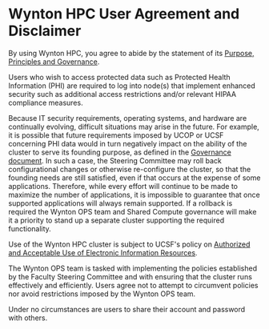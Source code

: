# Wynton HPC User Agreement and Disclaimer

By using Wynton HPC, you agree to abide by the statement of its [Purpose, Principles and Governance](https://wynton.ucsf.edu/hpc/about/governance.html).

Users who wish to access protected data such as Protected Health Information (PHI) are required to log into node(s) that implement enhanced security such as additional access restrictions and/or relevant HIPAA compliance measures.

Because IT security requirements, operating systems, and hardware are continually evolving, difficult situations may arise in the future. For example, it is possible that future requirements imposed by UCOP or UCSF concerning PHI data would in turn negatively impact on the ability of the cluster to serve its founding purpose, as defined in the [Governance document](https://wynton.ucsf.edu/hpc/about/governance.html). In such a case, the Steering Committee may roll back configurational changes or otherwise re-configure the cluster, so that the founding needs are still satisfied, even if that occurs at the expense of some applications. Therefore, while every effort will continue to be made to maximize the number of applications, it is impossible to guarantee that once supported applications will always remain supported. If a rollback is required the Wynton OPS team and Shared Compute governance will make it a priority to stand up a separate cluster supporting the required functionality.

Use of the Wynton HPC cluster is subject to UCSF's policy on [Authorized and Acceptable Use of Electronic Information Resources](http://policies.ucsf.edu/policy/650-18).


The Wynton OPS team is tasked with implementing the policies established by the Faculty Steering Committee and with ensuring that the cluster runs effectively and efficiently. Users agree not to attempt to circumvent policies nor avoid restrictions imposed by the Wynton OPS team.  

Under no circumstances are users to share their account and password with others.


